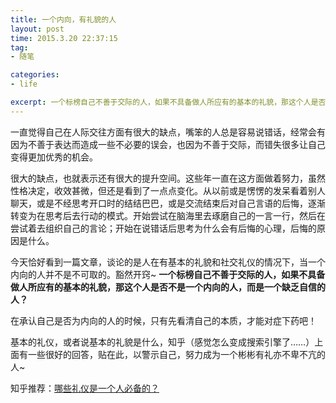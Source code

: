 ```yaml
---
title: 一个内向，有礼貌的人
layout: post
time: 2015.3.20 22:37:15
tag:
- 随笔

categories:
- life

excerpt: 一个标榜自己不善于交际的人，如果不具备做人所应有的基本的礼貌，那这个人是否不是一个内向的人，而是一个缺乏自信的人
---
```


一直觉得自己在人际交往方面有很大的缺点，嘴笨的人总是容易说错话，经常会有因为不善于表达而造成一些不必要的误会，也因为不善于交际，而错失很多让自己变得更加优秀的机会。

很大的缺点，也就表示还有很大的提升空间。这些年一直在这方面做着努力，虽然性格决定，收效甚微，但还是看到了一点点变化。从以前或是愣愣的发呆看着别人聊天，或是不经思考开口时的结结巴巴，或是交流结束后对自己言语的后悔，逐渐转变为在思考后去行动的模式。开始尝试在脑海里去琢磨自己的一言一行，然后在尝试着去组织自己的言论；开始在说错话后思考为什么会有后悔的心理，后悔的原因是什么。

今天恰好看到一篇文章，谈论的是人在有基本的礼貌和社交礼仪的情况下，当一个内向的人并不是不可取的。豁然开窍~ **一个标榜自己不善于交际的人，如果不具备做人所应有的基本的礼貌，那这个人是否不是一个内向的人，而是一个缺乏自信的人？** 

在承认自己是否为内向的人的时候，只有先看清自己的本质，才能对症下药吧！

基本的礼仪，或者说基本的礼貌是什么，知乎（感觉怎么变成搜索引擎了……）上面有一些很好的回答，贴在此，以警示自己，努力成为一个彬彬有礼亦不卑不亢的人~

知乎推荐：<a target="_blank" href="http://www.zhihu.com/question/22632958">哪些礼仪是一个人必备的？</a>